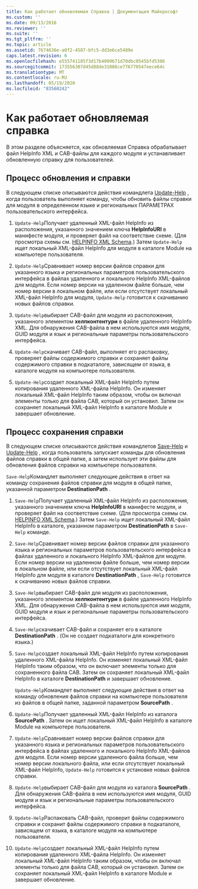 ```yaml
---
title: Как работает обновляемая Справка | Документация Майкрософт
ms.custom: ''
ms.date: 09/13/2016
ms.reviewer: ''
ms.suite: ''
ms.tgt_pltfrm: ''
ms.topic: article
ms.assetid: 7674636e-a0f2-4587-bfc5-dd3e6ce5489e
caps.latest.revision: 6
ms.openlocfilehash: e555741185f3d17b4099671d70dbc0545bfd5306
ms.sourcegitcommit: 173556307d45d88de31086ce776770547eece64c
ms.translationtype: MT
ms.contentlocale: ru-RU
ms.lasthandoff: 05/19/2020
ms.locfileid: "83560242"
---
```

# <a name="how-updatable-help-works"></a>Как работает обновляемая справка

В этом разделе объясняется, как обновляемая Справка обрабатывает файл HelpInfo XML и CAB-файлы для каждого модуля и устанавливает обновленную справку для пользователей.

## <a name="the-update-help-process"></a>Процесс обновления и справки

В следующем списке описываются действия командлета [Update-Help](/powershell/module/Microsoft.PowerShell.Core/Update-Help) , когда пользователь выполняет команду, чтобы обновить файлы справки для модуля в определенном языке и региональных ПАРАМЕТРАХ пользовательского интерфейса.

1. `Update-Help`Получает удаленный XML-файл HelpInfo из расположения, указанного значением ключа **HelpInfoURI** в манифесте модуля, и проверяет файл на соответствие схеме. (Для просмотра схемы см. [HELPINFO XML Schema](./helpinfo-xml-schema.md).) Затем `Update-Help` ищет локальный XML-файл HelpInfo для модуля в каталоге Module на компьютере пользователя.

2. `Update-Help`Сравнивает номер версии файлов справки для указанного языка и региональных параметров пользовательского интерфейса в файлах удаленного и локального HelpInfo XML-файлов для модуля. Если номер версии на удаленном файле больше, чем номер версии в локальном файле, или если отсутствует локальный XML-файл HelpInfo для модуля, `Update-Help` готовится к скачиванию новых файлов справки.

3. `Update-Help`выбирает CAB-файл для модуля из расположения, указанного элементом **хелпконтентури** в файле удаленного HelpInfo XML. Для обнаружения CAB-файла в нем используются имя модуля, GUID модуля и язык и региональные параметры пользовательского интерфейса.

4. `Update-Help`скачивает CAB-файл, выполняет его распаковку, проверяет файлы содержимого справки и сохраняет файлы содержимого справки в подкаталоге, зависящем от языка, в каталоге модуля на компьютере пользователя.

5. `Update-Help`создает локальный XML-файл HelpInfo путем копирования удаленного XML-файла HelpInfo. Он изменяет локальный XML-файл HelpInfo таким образом, чтобы он включал элементы только для файла CAB, который он установил. Затем он сохраняет локальный XML-файл HelpInfo в каталоге Module и завершает обновление.

## <a name="the-save-help-process"></a>Процесс сохранения справки

В следующем списке описываются действия командлетов [Save-Help](/powershell/module/Microsoft.PowerShell.Core/Save-Help) и [Update-Help](/powershell/module/Microsoft.PowerShell.Core/Update-Help) , когда пользователь запускает команды для обновления файлов справки в общей папке, а затем использует эти файлы для обновления файлов справки на компьютере пользователя.

`Save-Help`Командлет выполняет следующие действия в ответ на команду сохранения файлов справки для модуля в общей папке, указанной параметром **DestinationPath** .

1. `Save-Help`Получает удаленный XML-файл HelpInfo из расположения, указанного значением ключа **HelpInfoURI** в манифесте модуля, и проверяет файл на соответствие схеме. (Для просмотра схемы см. [HELPINFO XML Schema](./helpinfo-xml-schema.md).) Затем `Save-Help` ищет локальный XML-файл HelpInfo в каталоге, указанном параметром **DestinationPath** в `Save-Help` команде.

2. `Save-Help`Сравнивает номер версии файлов справки для указанного языка и региональных параметров пользовательского интерфейса в файлах удаленного и локального HelpInfo XML-файлов для модуля. Если номер версии на удаленном файле больше, чем номер версии в локальном файле, или если отсутствует локальный XML-файл HelpInfo для модуля в каталоге **DestinationPath** , `Save-Help` готовится к скачиванию новых файлов справки.

3. `Save-Help`выбирает CAB-файл для модуля из расположения, указанного элементом **хелпконтентури** в файле удаленного HelpInfo XML. Для обнаружения CAB-файла в нем используются имя модуля, GUID модуля и язык и региональные параметры пользовательского интерфейса.

4. `Save-Help`скачивает CAB-файл и сохраняет его в каталоге **DestinationPath** . (Он не создает подкаталоги для конкретного языка.)

5. `Save-Help`создает локальный XML-файл HelpInfo путем копирования удаленного XML-файла HelpInfo. Он изменяет локальный XML-файл HelpInfo таким образом, что он включает элементы только для сохраненного файла CAB. Затем он сохраняет локальный XML-файл HelpInfo в каталоге **DestinationPath** и завершает обновление.

   `Update-Help`Командлет выполняет следующие действия в ответ на команду обновления файлов справки на компьютере пользователя из файлов в общей папке, заданной параметром **SourcePath** .

1. `Update-Help`Получает удаленный XML-файл HelpInfo из каталога **SourcePath** . Затем он ищет локальный XML-файл HelpInfo в каталоге Module на компьютере пользователя.

2. `Update-Help`Сравнивает номер версии файлов справки для указанного языка и региональных параметров пользовательского интерфейса в файлах удаленного и локального HelpInfo XML-файлов для модуля. Если номер версии удаленного файла больше, чем номер версии локального файла, или если отсутствует локальный XML-файл HelpInfo, `Update-Help` готовится к установке новых файлов справки.

3. `Update-Help`выбирает CAB-файл для модуля из каталога **SourcePath** . Для обнаружения CAB-файла в нем используются имя модуля, GUID модуля и язык и региональные параметры пользовательского интерфейса.

4. `Update-Help`Распаковать CAB-файл, проверит файлы содержимого справки и сохранит файлы содержимого справки в подкаталоге, зависящем от языка, в каталоге модуля на компьютере пользователя.

5. `Update-Help`создает локальный XML-файл HelpInfo путем копирования удаленного XML-файла HelpInfo. Он изменяет локальный XML-файл HelpInfo таким образом, чтобы он включал элементы только для файла CAB, который он установил. Затем он сохраняет локальный XML-файл HelpInfo в каталоге Module и завершает обновление.
